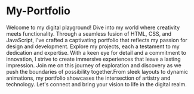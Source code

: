 # My-Portfolio
Welcome to my digital playground! Dive into my world where creativity meets functionality. Through a seamless fusion of HTML, CSS, and JavaScript, I've crafted a captivating portfolio that reflects my passion for design and development. Explore my projects, each a testament to my dedication and expertise. With a keen eye for detail and a commitment to innovation, I strive to create immersive experiences that leave a lasting impression. Join me on this journey of exploration and discovery as we push the boundaries of possibility together.From sleek layouts to dynamic animations, my portfolio showcases the intersection of artistry and technology. Let's connect and bring your vision to life in the digital realm.
